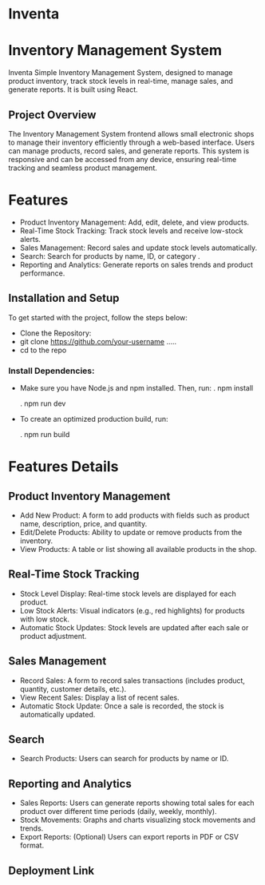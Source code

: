 # Inventa
# Inventory Management System 


Inventa Simple Inventory Management System, designed to manage product inventory, track stock levels in real-time, manage sales, and generate reports. It is built using React.


## Project Overview


The Inventory Management System frontend allows small electronic shops to manage their inventory efficiently through a web-based interface. Users can manage products, record sales, and generate reports. This system is responsive and can be accessed from any device, ensuring real-time tracking and seamless product management.


# Features


- Product Inventory Management: Add, edit, delete, and view    products.
- Real-Time Stock Tracking: Track stock levels and receive low-stock alerts.
- Sales Management: Record sales and update stock levels automatically.
- Search: Search for products by name, ID, or category .
- Reporting and Analytics: Generate reports on sales trends and product performance.




## Installation and Setup


To get started with the project, follow the steps below:


- Clone the Repository:
- git clone https://github.com/your-username .....
- cd to the repo


### Install Dependencies:
- Make sure you have Node.js and npm installed. Then, run:
  . npm install


  . npm run dev




- To create an optimized production build, run:


  . npm run build


# Features Details


## Product Inventory Management


- Add New Product: A form to add products with fields such as product name, description, price, and quantity.
- Edit/Delete Products: Ability to update or remove products from the inventory.
- View Products: A table or list showing all available products in the shop.


## Real-Time Stock Tracking


- Stock Level Display: Real-time stock levels are displayed for each product.
- Low Stock Alerts: Visual indicators (e.g., red highlights) for products with low stock.
- Automatic Stock Updates: Stock levels are updated after each sale or product adjustment.


## Sales Management


- Record Sales: A form to record sales transactions (includes product, quantity, customer details, etc.).
- View Recent Sales: Display a list of recent sales.
- Automatic Stock Update: Once a sale is recorded, the stock is automatically updated.


## Search


- Search Products: Users can search for products by name or ID.
  


## Reporting and Analytics


- Sales Reports: Users can generate reports showing total sales for each product over different time periods (daily, weekly, monthly).
- Stock Movements: Graphs and charts visualizing stock movements and trends.
- Export Reports: (Optional) Users can export reports in PDF or CSV format.

## Deployment Link 






